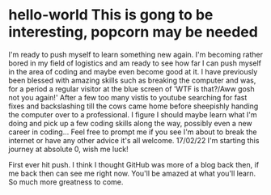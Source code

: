 # hello-world This is gong to be interesting, popcorn may be needed
I'm ready to push myself to learn something new again. 
I'm becoming rather bored in my field of logistics and am ready to see how far I can push myself in the area of coding and maybe even become good at it. 
I have previously been blessed with amazing skills such as breaking the computer and was, for a period a regular visitor at the blue screen of 'WTF is that?/Aww gosh not you again!' After a few too many vistis to youtube searching for fast fixes and backslashing till the cows came home before sheepishly handing the computer over to a professional. I figure I should maybe learn what I'm doing and pick up a few coding skills along the way, possibly even a new career in coding... Feel free to prompt me if you see I'm about to break the internet or have any other advice it's all welcome. 
17/02/22 I'm starting this journey at absolute 0, wish me luck!


First ever hit push. I think I thought GitHub was more of a blog back then, if me back then can see me right now. You'll be amazed at what you'll learn. So much more greatness to come.
